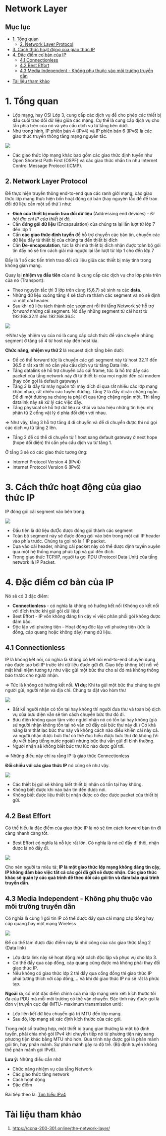 <h1> Network Layer </h1>

<h2> Mục lục </h2>

- [1. Tổng quan](#1-tổng-quan)
  - [2. Network Layer Protocol](#2-network-layer-protocol)
- [3. Cách thức hoạt động của giao thức IP](#3-cách-thức-hoạt-động-của-giao-thức-ip)
- [4. Đặc điểm cơ bản của IP](#4-đặc-điểm-cơ-bản-của-ip)
  - [4.1 Connectionless](#41-connectionless)
  - [4.2 Best Effort](#42-best-effort)
  - [4.3 Media Independent - Không phụ thuộc vào môi trường truyền dẫn](#43-media-independent---không-phụ-thuộc-vào-môi-trường-truyền-dẫn)
- [Tài liệu tham khảo](#tài-liệu-tham-khảo)

# 1. Tổng quan
- Lớp mạng, hay OSI Lớp 3, cung cấp các dịch vụ để cho phép các thiết bị đầu cuối trao đổi dữ liệu giữa các mạng. Cụ thể là cung cấp dịch vụ cho tần phía trên của nó và yêu cầu dịch vụ từ tầng bên dưới.
- Như trong hình, IP phiên bản 4 (IPv4) và IP phiên bản 6 (IPv6) là các giao thức truyền thông tầng mạng nguyên tắc. 

![](./image/Network-Layer-Protocols%20(1).png)
- Các giao thức lớp mạng khác bao gồm các giao thức định tuyến như Open Shortest Path First (OSPF) và các giao thức nhắn tin như Internet Control Message Protocol (ICMP).


## 2. Network Layer Protocol
Để thực hiện truyền thông end-to-end qua các ranh giới mạng, các giao thức lớp mạng thực hiện bốn hoạt động cơ bản (hay nguyên tắc để để trao đổi dữ liệu cần một số thứ ) như:

- **Đích của thiết bị muốn trao đổi dữ liệu** (Addressing end devices) - *Đi hỏi địa chỉ IP của thiết bị đó.*
- Cần **đóng gói dữ liệu** (Encapsulation) của chúng ta lại lần lượt từ lớp 7 đến lớp 1
- Cần **các giao thức định tuyến** để hỗ trợ chuyển các bản tin, chuyển các dữ liệu đấy từ thiết bị của chúng ta đến thiết bị đích
- Cần **De-encapsulation**, tức là khi mà thiết bị đích nhận được toàn bộ gói tin đấy nó sẽ tìm cách giải mã ngược lại lần lượt từ lớp 1 cho đến lớp 7 

Đấy là 1 số các tiến trình trao đổi dữ liệu giữa các thiết bị máy tính trong không gian mạng.

Quay lại **nhiệm vụ đầu tiên** của nó là cung cấp các dịch vụ cho lớp phía trên của nó (Transport): 
- Theo nguyên tắc thì 3 lớp trên cùng (5,6,7) sẽ sinh ra các **data**.
- Những dữ liệu xuống tầng 4 sẽ tách ra thành các segment và nó sẽ định ra một cái header.
- Sau khi dữ liệu tách thành các segment rồi thì tầng Network sẽ hỗ trợ *forward* những cái segment. Nó đẩy những segment từ cái host từ 192.168.32.11 đến 192.168.36.5:

![](./image/Exchange-of-data-Network-Layer.png)

=>Như vậy nhiệm vụ của nó là cung cấp cách thức để vận chuyển những segment ở tầng số 4 từ host này đến host kia.

**Chức năng, nhiệm vụ thứ 2** là request dịch tầng bên dưới:
- Để có thể forward tức là chuyển các gói segment này từ host 32.11 đến 36.5 ở rất xa thì nó cần yêu cầu dịch vụ từ tầng Data link.
- Tầng datalink sẽ hỗ trợ chuyển các cái frame, tức là hỗ trợ đẩy các packet của tầng network này đi từ thiết bị của mọi người đến cái modem (hay còn gọi là default gateway)
- Tầng 3 là đẩy từ máy nguồn tới máy đích đi qua rất nhiều các lớp mạng khác nhau, rất nhiều các tuyến đường. Tầng 2 là đẩy ở các chặng ngắn. Để đi một đường xa chúng ta phải đi qua từng chặng ngắn một. Thì tầng datalink này sẽ xử lý các việc đấy.
- Tầng physical sẽ hỗ trợ dữ liệu ra khỏi và báo hiệu những tín hiệu nhị phân từ 2 cổng vật lý ở phía đối diện với nhau.

=> Như vậy, tầng 3 hỗ trợ tầng 4 di chuyển và để di chuyển được thì nó gọi các dịch vụ từ tầng 2 lên.

- Tầng 2 để có thể di chuyển từ 1 host sang default gateway ở next hope (hope đối diện) thì cần yêu cầu dịch vụ từ tầng 1.


Ở tầng 3 sẽ có các giao thức tương ứng:
- Internet Protocol Version 4 (IPv4)
- Internet Protocol Version 6 (IPv6)
# 3. Cách thức hoạt động của giao thức IP
IP đóng gói cái segment vào bên trong.

![](./image/IP-Encapsulation.png)
- Đầu tiên là dữ liệu đưỢc được đóng gói thành các segment
- Toàn bộ segment này sẽ được đóng gói vào bên trong một cái IP header vào phía trước. Chúng ta gọi nó là 1 IP packet.
- Dựa vào cái header, những cái packet này có thể được định tuyến xuyên qua một hệ thống mạng phức tạp và gửi đến đích.
- Trong giao thức TCP/IP, người ta gọi PDU (Protocol Data Unit) của tầng network là IP Packet.

# 4. Đặc điểm cơ bản của IP
Nó sẽ có 3 đặc điểm:
- **Connectionless** - có nghĩa là không có hướng kết nối (Không có kết nối với đích trước khi gửi gói dữ liệu)
- Best Effort  - IP vốn không đáng tin cậy vì việc phân phối gói không được đảm bảo.
- Độc lập với phương tiện  - Hoạt động độc lập với phương tiện (tức là đồng, cáp quang hoặc không dây) mang dữ liệu.
## 4.1 Connectionless
IP là không kết nối, có nghĩa là không có kết nối end-to-end chuyên dụng nào được tạo bởi IP trước khi dữ liệu được gửi đi. Giao tiếp không kết nối về mặt khái niệm tương tự như việc gửi một bức thư cho ai đó mà không thông báo trước cho người nhận.

=> Tức là không có hướng kết nối.
**Ví dụ:** Khi ta gửi một bức thư chúng ta ghi người gửi, người nhận và địa chỉ. Chúng ta đặt vào hòm thư

![](image/Connectionless-Analogy.png)
- Bất kể người nhận có tồn tại hay không thì người đưa thư và toàn bộ dịch vụ của bưu điện vẫn sẽ tìm cách chuyển bức thư đó đi.
- Bưu điện không quan tâm việc người nhận nó có tồn tại hay không (giả sử người nhận không tồn tại nó vẫn cứ đẩy cái bức thư này đi.) Có khả năng làm thất lạc bức thư này và không cách nào điều khiển cái này cả. và người nhận được bức thư có thể đọc hiểu được bức thư đó không (Ví dụ viết bằng tiếng nước ngoài) nhưng bức thư vẫn gửI đi bình thường.
- Người nhận sẽ không biết bức thư lúc nào được gửi tới.

=> Những điều này chỉ ra rằng IP là giao thức Connectionless

**Đối chiếu với các giao thức IP** nó cũng sẽ như vậy.

![](image/Connectionless-Network.png)

- Các thiết bị gửi sẽ không biết thiết bị nhận có tồn tại hay không.
- Không biết được khi nào bản tin đến được nơi.
- Không biết được liệu thiết bị nhận được có đọc được packet của thiết bị gửi.

## 4.2 Best Effort
Có thể hiểu là đặc điểm của giao thức IP là nó sẽ tìm cách forward bản tin đi càng nhanh càng tốt.
- Best Effort có nghĩa là nỗ lực rất lớn. Có nghĩa là nó cứ đẩy đi thôi, nhận được là nó đẩy đi.

![](image/Best-effort-IP-protocol.png)

Cho nên người ta miêu tả: **IP là một giao thức lớp mạng không đáng tin cậy, IP không đảm bảo việc tất cả các gói đã gửi sẽ được nhận. Các giao thức khác sẽ quản lý các quá trình để theo dõi các gói tin và đảm bảo quá trình truyền dẫn.**
## 4.3 Media Independent - Không phụ thuộc vào môi trường truyền dẫn

Có nghĩa là cùng 1 gói tin IP có thể được đẩy qua cái mạng cáp đồng hay cáp quang hay một mạng Wireless

![](image/Media-Independent.png)

Để có thể làm được đặc điểm này là nhờ công của các giao thức tầng 2 (Data link)
- Lớp data link này sẽ hoạt động một cách độc lập và phục vụ cho lớp 3.
- Có thể đẩy qua cáp đồng, cáp quang cũng được mà không phải thay đổi giao thức IP.
- Nếu không có giao thức lớp 2 thì đẩy qua cổng đồng thì giao thức IP phải tương thích với cáp đồng,... Và khi đó giao thức IP nó sẽ rất là phức tạp.



**Ngoài ra**, có một đặc điểm chính của mà lớp mạng xem xét: kích thước tối đa của PDU mà mỗi môi trường có thể vận chuyển. Đặc tính này được gọi là đơn vị truyền cực đại (MTU- maximum transmission unit):
- Lớp liên kết dữ liệu chuyển giá trị MTU đến lớp mạng. 
- Sau đó, lớp mạng sẽ xác định kích thước của các gói.

Trong một số trường hợp, một thiết bị trung gian thường là một bộ định tuyến, phải chia nhỏ gói IPv4 khi chuyển tiếp nó từ phương tiện này sang phương tiện khác bằng MTU nhỏ hơn. Quá trình này được gọi là phân mảnh gói tin, hay phân mảnh. Sự phân mảnh gây ra độ trễ. (Bộ định tuyến không thể phân mảnh gói IPv6).

**Lưu ý:** Những điều cần nhớ
- Chức năng nhiệm vụ của tầng Network
- Các giao thức tầng network
- Cách hoạt động
- Đặc điểm

Bài tiếp theo là: [Tìm hiểu IPv4](./../Day4/IPv4.md)
# Tài liệu tham khảo

1. https://ccna-200-301.online/the-network-layer/